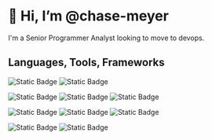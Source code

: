 # 👋 Hi, I’m @chase-meyer

I'm a Senior Programmer Analyst looking to move to devops.

## Languages, Tools, Frameworks

![Static Badge](https://img.shields.io/badge/git-%23F05032?style=flat&logo=git&labelColor=%23fff)
![Static Badge](https://img.shields.io/badge/github-%23181717?style=flat&logo=GitHub&logoColor=%23181717&labelColor=%23fff)


![Static Badge](https://img.shields.io/badge/dotnet-%23512BD4?style=flat&logo=dotnet&logoColor=%23512BD4&labelColor=%23fff)
![Static Badge](https://img.shields.io/badge/python-%233776AB?style=flat&logo=python&labelColor=%23fff)
![Static Badge](https://img.shields.io/badge/bash-%234EAA25?style=flat&logo=gnubash&labelColor=%23fff)

![Static Badge](https://img.shields.io/badge/linux-%23FCC624?style=flat&logo=linux&labelColor=%23fff)
![Static Badge](https://img.shields.io/badge/debian-%23A81D33?style=flat&logo=debian&logoColor=%23A81D33&labelColor=%23fff)
![Static Badge](https://img.shields.io/badge/ubuntu-%23E95420?style=flat&logo=ubuntu&labelColor=%23fff)

![Static Badge](https://img.shields.io/badge/docker-%232496ED?style=flat&logo=docker&labelColor=%23fff)
![Static Badge](https://img.shields.io/badge/azure-%230078D4?style=flat)


<!---
chase-meyer/chase-meyer is a ✨ special ✨ repository because its `README.md` (this file) appears on your GitHub profile.
You can click the Preview link to take a look at your changes.
--->
